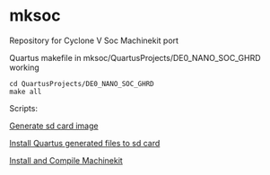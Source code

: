 # mksoc
Repository for Cyclone V Soc Machinekit port

Quartus makefile in mksoc/QuartusProjects/DE0_NANO_SOC_GHRD working

    cd QuartusProjects/DE0_NANO_SOC_GHRD
    make all
    
Scripts:    
    
[Generate sd card image](./scripts/Divided_scripts_and-notes/readme.md)

[Install Quartus generated files to sd card](./Notes/install_Makefile-generated-files-to-sdcard.txt)

[Install and Compile Machinekit](./scripts/mksoc-jessie-mk_rip_build-instal-v2.sh)
  
